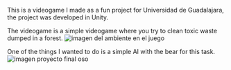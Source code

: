 This is a videogame I made as a fun project for Universidad de Guadalajara, the project was developed in Unity.

The videogame is a simple videogame where you try to clean toxic waste dumped in a forest.
![imagen del ambiente en el juego](https://github.com/user-attachments/assets/1fe4249f-c5d2-43a9-bb98-e5b059c5ad6d)


One of the things I wanted to do is a simple AI with the bear for this task.
![imagen proyecto final oso](https://github.com/user-attachments/assets/56eb9645-60d4-48ce-8e1d-2c7c3a3296da)
